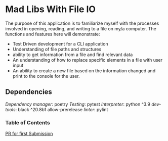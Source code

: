 # Mad Libs With File IO

The purpose of this application is to familiarize myself with the processes involved in opening, reading, and writing to a file on my/a computer. The functions and features here will demonstrate: 

- Test Driven development for a CLI application
- Understanding of file paths and structures
- ability to get information from a file and find relevant data
- An understanding of how to replace specific elements in a file with user input
- An ability to create a new file based on the information changed and print to the console for the user. 


## Dependencies 
*Dependency manager*: poetry
*Testing*: pytest 
*Interpreter*: python ^3.9
*dev-tools*: black ^20.8b1 allow-prerelease
*linter*: pylint

### Table of Contents

[PR for first Submission]()